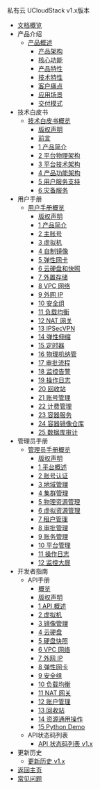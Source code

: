 <div class="sidebar_title icon-product__ucloudstack">私有云 UCloudStack v1.x版本</div>

* [文档概览](UCloudStack/README.md)
* 产品介绍
  * [产品概述](UCloudStack/v1.x/introduction/README.md)
    * [产品架构](UCloudStack/v1.x/introduction/arch.md)
    * [核心功能](UCloudStack/v1.x/introduction/features.md)
    * [产品特性](UCloudStack/v1.x/introduction/advantages.md)
    * [技术特性](UCloudStack/v1.x/introduction/techadv.md)
    * [客户痛点](UCloudStack/v1.x/introduction/painpoint.md)
    * [应用场景](UCloudStack/v1.x/introduction/scenario.md)
    * [交付模式](UCloudStack/v1.x/introduction/deliver.md)
* 技术白皮书
  * [技术白皮书概览](UCloudStack/v1.x/techwhitepaper/README.md)
    * [版权声明](UCloudStack/v1.x/techwhitepaper/copyright.md)
    * [前言](UCloudStack/v1.x/techwhitepaper/abstract.md)
    * [1 产品简介](UCloudStack/v1.x/techwhitepaper/introduction.md)
    * [2 平台物理架构](UCloudStack/v1.x/techwhitepaper/pharch.md)
    * [3 平台技术架构](UCloudStack/v1.x/techwhitepaper/techarch.md)
    * [4 产品功能架构](UCloudStack/v1.x/techwhitepaper/funarch.md)
    * [5 用户服务支持](UCloudStack/v1.x/techwhitepaper/service.md)
    * [6 灾备服务](UCloudStack/v1.x/techwhitepaper/recovery.md)
* 用户手册
  * [用户手册概览](UCloudStack/v1.x/userguide/README.md)
    * [版权声明](/UCloudStack/v1.x/userguide/copyright.md)
    * [1 产品简介](/UCloudStack/v1.x/userguide/introduction.md)
    * [2 主账号](/UCloudStack/v1.x/userguide/mainaccount.md)
    * [3 虚拟机](/UCloudStack/v1.x/userguide/vm.md)
    * [4 自制镜像](/UCloudStack/v1.x/userguide/image.md)
    * [5 弹性网卡](/UCloudStack/v1.x/userguide/nic.md)
    * [6 云硬盘和快照](/UCloudStack/v1.x/userguide/disk.md)
    * [7 外置存储](/UCloudStack/v1.x/userguide/lun.md)
    * [8 VPC 网络](/UCloudStack/v1.x/userguide/vpc.md)
    * [9 外网 IP](/UCloudStack/v1.x/userguide/eip.md)
    * [10 安全组](/UCloudStack/v1.x/userguide/sg.md)
    * [11 负载均衡](/UCloudStack/v1.x/userguide/lb.md)
    * [12 NAT 网关](/UCloudStack/v1.x/userguide/natgw.md)
    * [13 IPSecVPN](/UCloudStack/v1.x/userguide/ipsecvpn.md )
    * [14 弹性伸缩](/UCloudStack/v1.x/userguide/autoscale.md)
    * [15 定时器](/UCloudStack/v1.x/userguide/job.md)
    * [16 物理机纳管](/UCloudStack/v1.x/userguide/bms.md)
    * [17 审批流程](/UCloudStack/v1.x/userguide/approve.md)
    * [18 监控告警](/UCloudStack/v1.x/userguide/alarm.md)
    * [19 操作日志](/UCloudStack/v1.x/userguide/log.md )
    * [20 回收站](/UCloudStack/v1.x/userguide/recycle.md)
    * [21 账号管理](/UCloudStack/v1.x/userguide/account.md)
    * [22 计费管理](/UCloudStack/v1.x/userguide/charge.md)
    * [23 容器服务](/UCloudStack/v1.x/userguide/k8s.md)
    * [24 容器镜像仓库](/UCloudStack/v1.x/userguide/containerimage.md)
    * [25 数据库审计](/UCloudStack/v1.x/userguide/das.md)
* 管理员手册
  * [管理员手册概览](UCloudStack/v1.x/adminguide/README.md)
    * [版权声明](UCloudStack/v1.x/adminguide/copyright.md)
    * [1 平台概述](UCloudStack/v1.x/adminguide/introduction.md)
    * [2 账号认证](UCloudStack/v1.x/adminguide/account.md)
    * [3 地域管理](UCloudStack/v1.x/adminguide/region.md)
    * [4 集群管理](UCloudStack/v1.x/adminguide/set.md)
    * [5 物理资源管理](UCloudStack/v1.x/adminguide/physical.md)
    * [6 虚拟资源管理](UCloudStack/v1.x/adminguide/virtual.md)
    * [7 租户管理](UCloudStack/v1.x/adminguide/tenant.md)
    * [8 审批管理](UCloudStack/v1.x/adminguide/approve.md)
    * [9 账务管理](UCloudStack/v1.x/adminguide/billing.md)
    * [10 平台管理](UCloudStack/v1.x/adminguide/platform.md)
    * [11 操作日志](UCloudStack/v1.x/adminguide/log.md)
    * [12 监控大屏](UCloudStack/v1.x/adminguide/screen.md)
* 开发者指南
  * API手册
    * [概览](UCloudStack/v1.x/apiguide/README.md)
    * [版权声明](UCloudStack/v1.x/apiguide/copyright.md)
    * [1 API 概述](UCloudStack/v1.x/apiguide/overview.md)
    * [2 虚拟机](UCloudStack/v1.x/apiguide/vm.md)
    * [3 镜像管理](UCloudStack/v1.x/apiguide/image.md)
    * [4 云硬盘](UCloudStack/v1.x/apiguide/disk.md)
    * [5 硬盘快照](UCloudStack/v1.x/apiguide/snapshot.md)
    * [6 VPC 网络](UCloudStack/v1.x/apiguide/vpc.md)
    * [7 外网 IP](UCloudStack/v1.x/apiguide/eip.md)
    * [8 弹性网卡](UCloudStack/v1.x/apiguide/nic.md)
    * [9 安全组](UCloudStack/v1.x/apiguide/sg.md)
    * [10 负载均衡](UCloudStack/v1.x/apiguide/lb.md)
    * [11 NAT 网关](UCloudStack/v1.x/apiguide/natgw.md)
    * [12 账户管理](UCloudStack/v1.x/apiguide/account.md)
    * [13 回收站](UCloudStack/v1.x/apiguide/recycle.md )
    * [14 资源通用操作](UCloudStack/v1.x/apiguide/general.md)
    * [15 Python Demo](UCloudStack/v1.x/apiguide/demo.md)
  * API状态码列表
    * [API 状态码列表 v1.x](UCloudStack/v1.x/apiretcode/README.md)
* 更新历史
  * [更新历史 v1.x](UCloudStack/changelog/v1.x/README.md)
* [返回主页](UCloudStack/README.md)
* [常见问题](UCloudStack/faq.md)







